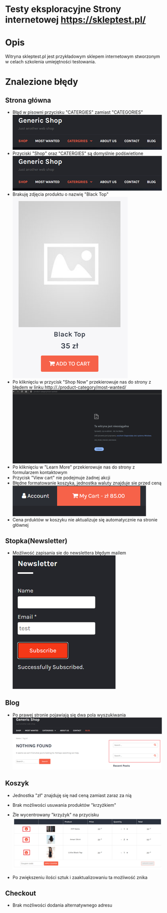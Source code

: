 # Testy eksploracyjne Strony internetowej https://skleptest.pl/

# Opis
Witryna skleptest.pl jest przykładowym sklepem internetowym stworzonym w celach szkolenia umiejętności testowania.


# Znalezione błędy

## Strona główna
- Błąd w pisowni przycisku "CATERGIES" zamiast "CATEGORIES"
![tu powinien być obrazek](https://github.com/jeremiaszskoczylas/portfolio/blob/prackowanie/skleptest.pl/images/podswietlanie.png?raw=true "błąd w pisowni")
- Przyciski "Shop" oraz "CATERGIES" są domyślnie podświetlone
![tu powinien być obrazek](https://github.com/jeremiaszskoczylas/portfolio/blob/prackowanie/skleptest.pl/images/podswietlanie.png?raw=true "błąd w stylistyczny")
- Brakuję zdjęcia produktu o nazwię "Black Top"
![tu powinien być obrazek](https://github.com/jeremiaszskoczylas/portfolio/blob/prackowanie/skleptest.pl/images/brak_zdjecia.png?raw=true "błąd braku zdjęcia")
- Po kliknięciu w przycisk "Shop Now" przekierowuje nas do strony z błędem w linku http://./product-category/most-wanted/
![tu powinien być obrazek](https://github.com/jeremiaszskoczylas/portfolio/blob/prackowanie/skleptest.pl/images/blad_strony.png?raw=true "błąd w linku")
- Po kliknięciu w "Learn More" przekierowuje nas do strony z formularzem kontaktowym
- Przycisk "View cart" nie podejmuje żadnej akcji
- Błędne formatowanie koszyka, jednostka waluty znajduje sie przed ceną 
![tu powinien być obrazek](https://github.com/jeremiaszskoczylas/portfolio/blob/prackowanie/skleptest.pl/images/koszyk_formatowanie.png?raw=true "błąd formatowania")
- Cena prduktów w koszyku nie aktualizuje się automatycznie na stronie głównej

## Stopka(Newsletter)
- Możliwość zapisania sie do newslettera błędym mailem
![tu powinien być obrazek](https://github.com/jeremiaszskoczylas/portfolio/blob/prackowanie/skleptest.pl/images/newsletter.png?raw=true "błąd walidacji")
## Blog
- Po prawej stronie pojawiają się dwa pola wyszukiwania
![tu powinien być obrazek](https://github.com/jeremiaszskoczylas/portfolio/blob/prackowanie/skleptest.pl/images/2_wyszukiwarki.png?raw=true "błąd stylistyczny")
## Koszyk
- Jednostka "zł" znajduję się nad ceną zamiast zaraz za nią

- Brak możliwości usuwania produktów "krzyżkiem"
- Żle wycentrowany "krzyżyk" na przycisku
![tu powinien być obrazek](https://github.com/jeremiaszskoczylas/portfolio/blob/prackowanie/skleptest.pl/images/koszyk_krzyzyki.png?raw=true "błąd stylistyczny")
- Po zwiększeniu ilości sztuk i zaaktualizowaniu ta możliwość znika

## Checkout
- Brak możliwości dodania alternatywnego adresu

